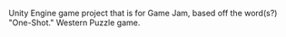 Unity Engine game project that is for Game Jam, based off the word(s?) "One-Shot." Western Puzzle game.
